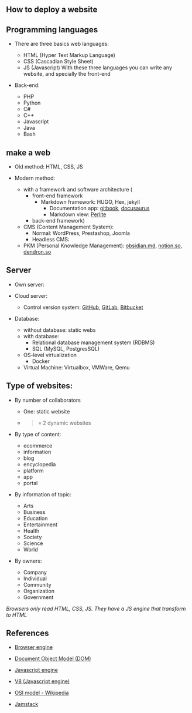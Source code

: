  
## How to deploy a website

## Programming languages
- There are three basics web languages:
    - HTML (Hyper Text Markup Language)
    - CSS (Cascadian Style Sheet)
    - JS (Javascript)
With these three languages you can write any website, and specially the front-end

- Back-end:
    - PHP
    - Python
    - C#
    - C++
    - Javascript
    - Java
    - Bash

## make a web
- Old method: HTML, CSS, JS

- Modern method: 
    - with a framework and software architecture (
        - front-end framework
            - Markdown framework: HUGO, Hex, jekyll
                - Documentation app: [gitbook](https://www.gitbook.com/), [docusaurus](https://docusaurus.io/)
                - Markdown view: [Perlite](https://github.com/secure-77/Perlite)
        - back-end framework)
    - CMS (Content Management System): 
        - Normal: WordPress, Prestashop, Joomla
        - Headless CMS: 
    - PKM (Personal Knowledge Management): [obsidian.md](https://obsidian.md/), [notion.so](https://notion.mso/), [dendron.so](https://dendron.so/)

## Server
- Own server:

- Cloud server:
    - Control version system: [GitHub](https://github.com/), [GitLab](https://about.gitlab.com/), [Bitbucket](https://bitbucket.com/)

- Database:
    - without database: static webs
    - with database:
        - Relational database management system (RDBMS)
        - SQL (MySQL, PostgresSQL)
    - OS-level virtualization
        - Docker
    - Virtual Machine: Virtualbox, VMWare, Qemu

## Type of websites:
- By number of collaborators
    - One: static website
    - >= 2 dynamic websites

- By type of content:
    - ecommerce
    - information
    - blog
    - encyclopedia
    - platform
    - app
    - portal

- By information of topic:
    - Arts
    - Business
    - Education
    - Entertainment
    - Health
    - Society
    - Science
    - World

- By owners:
    - Company
    - Individual
    - Community
    - Organization
    - Government

*Browsers only read HTML, CSS, JS. They have a JS engine that transform to HTML*

## References
- [Browser engine](https://en.wikipedia.org/wiki/Browser_engine)
- [Document Object Model (DOM)](https://en.wikipedia.org/wiki/Document_Object_Model)
- [Javascript engine](https://en.wikipedia.org/wiki/JavaScript_engine)
- [V8 (Javascript engine)](https://en.wikipedia.org/wiki/V8_(JavaScript_engine))
- [OSI model - Wikipedia](https://en.wikipedia.org/wiki/OSI_model)

- [Jamstack](https://jamstack.org/)